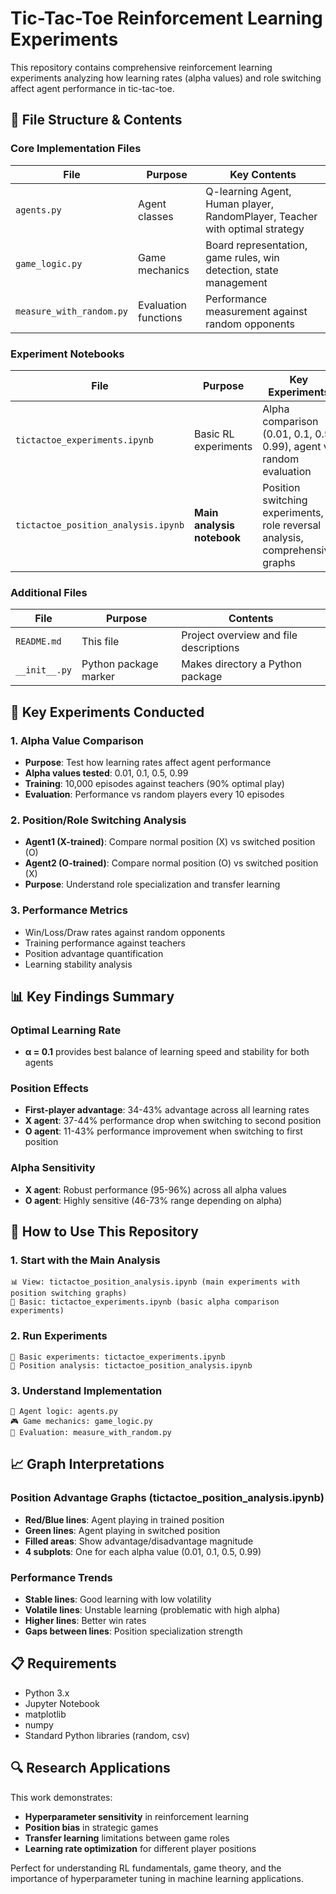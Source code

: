 # Tic-Tac-Toe Reinforcement Learning Experiments

This repository contains comprehensive reinforcement learning experiments analyzing how learning rates (alpha values) and role switching affect agent performance in tic-tac-toe.

## 📁 File Structure & Contents

### **Core Implementation Files**
| File | Purpose | Key Contents |
|------|---------|--------------|
| `agents.py` | Agent classes | Q-learning Agent, Human player, RandomPlayer, Teacher with optimal strategy |
| `game_logic.py` | Game mechanics | Board representation, game rules, win detection, state management |
| `measure_with_random.py` | Evaluation functions | Performance measurement against random opponents |

### **Experiment Notebooks**
| File | Purpose | Key Experiments |
|------|---------|-----------------|
| `tictactoe_experiments.ipynb` | Basic RL experiments | Alpha comparison (0.01, 0.1, 0.5, 0.99), agent vs random evaluation |
| `tictactoe_position_analysis.ipynb` | **Main analysis notebook** | Position switching experiments, role reversal analysis, comprehensive graphs |



### **Additional Files**
| File | Purpose | Contents |
|------|---------|----------|
| `README.md` | This file | Project overview and file descriptions |
| `__init__.py` | Python package marker | Makes directory a Python package |

## 🎯 Key Experiments Conducted

### **1. Alpha Value Comparison**
- **Purpose**: Test how learning rates affect agent performance
- **Alpha values tested**: 0.01, 0.1, 0.5, 0.99
- **Training**: 10,000 episodes against teachers (90% optimal play)
- **Evaluation**: Performance vs random players every 10 episodes

### **2. Position/Role Switching Analysis**
- **Agent1 (X-trained)**: Compare normal position (X) vs switched position (O)
- **Agent2 (O-trained)**: Compare normal position (O) vs switched position (X)
- **Purpose**: Understand role specialization and transfer learning

### **3. Performance Metrics**
- Win/Loss/Draw rates against random opponents
- Training performance against teachers
- Position advantage quantification
- Learning stability analysis

## 📊 Key Findings Summary

### **Optimal Learning Rate**
- **α = 0.1** provides best balance of learning speed and stability for both agents

### **Position Effects**
- **First-player advantage**: 34-43% advantage across all learning rates
- **X agent**: 37-44% performance drop when switching to second position
- **O agent**: 11-43% performance improvement when switching to first position

### **Alpha Sensitivity**
- **X agent**: Robust performance (95-96%) across all alpha values
- **O agent**: Highly sensitive (46-73% range depending on alpha)

## 🚀 How to Use This Repository

### **1. Start with the Main Analysis**
```
📊 View: tictactoe_position_analysis.ipynb (main experiments with position switching graphs)
🧪 Basic: tictactoe_experiments.ipynb (basic alpha comparison experiments)
```

### **2. Run Experiments**
```
🧪 Basic experiments: tictactoe_experiments.ipynb
🔬 Position analysis: tictactoe_position_analysis.ipynb
```

### **3. Understand Implementation**
```
🤖 Agent logic: agents.py
🎮 Game mechanics: game_logic.py
📏 Evaluation: measure_with_random.py
```

## 📈 Graph Interpretations

### **Position Advantage Graphs** (tictactoe_position_analysis.ipynb)
- **Red/Blue lines**: Agent playing in trained position
- **Green lines**: Agent playing in switched position
- **Filled areas**: Show advantage/disadvantage magnitude
- **4 subplots**: One for each alpha value (0.01, 0.1, 0.5, 0.99)

### **Performance Trends**
- **Stable lines**: Good learning with low volatility
- **Volatile lines**: Unstable learning (problematic with high alpha)
- **Higher lines**: Better win rates
- **Gaps between lines**: Position specialization strength


## 📋 Requirements

- Python 3.x
- Jupyter Notebook
- matplotlib
- numpy
- Standard Python libraries (random, csv)

## 🔍 Research Applications

This work demonstrates:
- **Hyperparameter sensitivity** in reinforcement learning
- **Position bias** in strategic games
- **Transfer learning** limitations between game roles
- **Learning rate optimization** for different player positions

Perfect for understanding RL fundamentals, game theory, and the importance of hyperparameter tuning in machine learning applications.
